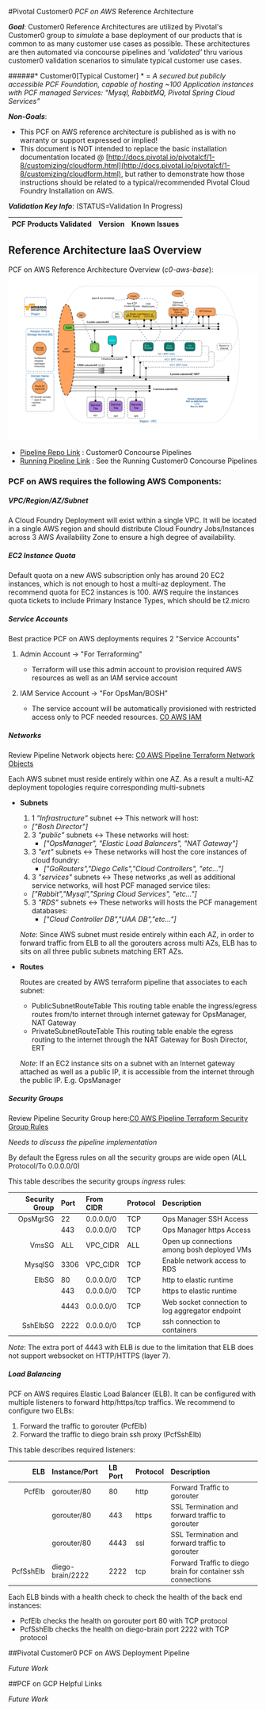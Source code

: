 #Pivotal Customer0 _PCF on AWS_ Reference Architecture

*__Goal__*:  Customer0 Reference Architectures are utilized by Pivotal's Customer0 group to _simulate_ a base deployment of our products that is common to as many customer use cases as possible.  These architectures are then automated via concourse pipelines and _'validated'_ thru various customer0 validation scenarios to simulate typical customer use cases.

######* Customer0[Typical Customer] * = _A secured but publicly accessible PCF Foundation, capable of hosting ~100 Application instances with PCF managed Services: "Mysql, RabbitMQ, Pivotal Spring Cloud Services"_

*__Non-Goals__*:

- This PCF on AWS reference architecture is published as is with no warranty or support expressed or implied!
- This document is NOT intended to replace the basic installation documentation located @ [http://docs.pivotal.io/pivotalcf/1-8/customizing/cloudform.html](http://docs.pivotal.io/pivotalcf/1-8/customizing/cloudform.html), but rather to demonstrate how those instructions should be related to a typical/recommended Pivotal Cloud Foundry Installation on AWS.

*__Validation Key Info__*: (STATUS=Validation In Progress)

| PCF Products Validated        | Version                  | Known Issues              |
| -----------------------------:|:-------------------------|:-------------------------|

## Reference Architecture IaaS Overview

PCF on AWS Reference Architecture Overview (*c0-aws-base*):![c0-aws-base v1.0.1](../static/aws/images/PCF-AWS-RefArch-Overview/overview-arch.png)

- [Pipeline Repo Link](https://github.com/c0-ops/aws-concourse) : Customer0 Concourse Pipelines
- [Running Pipeline Link](https://fly.customer0.net/teams/main/pipelines/c0-aws-deploy-ert-base) : See the Running Customer0 Concourse Pipelines


### __PCF on AWS requires the following AWS Components__:

##### VPC/Region/AZ/Subnet

A Cloud Foundry Deployment will exist within a single VPC.  It will be located in a single AWS region and should distribute Cloud Foundry Jobs/Instances across 3 AWS Availability Zone to ensure a high degree of availability.

##### EC2 Instance Quota

Default quota on a new AWS subscription only has around 20 EC2 instances, which is not enough to host a multi-az deployment.
The recommend quota for EC2 instances is 100. AWS require the instances quota tickets to include Primary Instance Types, which should be t2.micro

##### Service Accounts

Best practice PCF on AWS deployments requires 2 "Service Accounts"

1. Admin Account -> "For Terraforming"

   - Terraform will use this admin account to provision required AWS resources as well as an IAM service account


2. IAM Service Account -> "For OpsMan/BOSH"

   - The service account will be automatically provisioned with restricted access only to PCF needed resources. [C0 AWS IAM ](https://github.com/c0-ops/aws-concourse/blob/master/terraform/c0-aws-base/iam.tf)

##### Networks

Review Pipeline Network objects here: [C0 AWS Pipeline Terraform Network Objects](https://github.com/c0-ops/aws-concourse/blob/master/terraform/c0-aws-base/vpc.tf#L25)

Each AWS subnet must reside entirely within one AZ. As a result a multi-AZ deployment topologies require corresponding multi-subnets

- **Subnets**

  1. 1 *"Infrastructure"* subnet <->  This network will host:
    - _["Bosh Director"]_
	2. 3 *"public"* subnets <->  These networks will host:
		- _["OpsManager", "Elastic Load Balancers", "NAT Gateway"]_
	3. 3 *"ert"* subnets <-> These networks will host the core instances of cloud foundry:
	   - _["GoRouters","Diego Cells","Cloud Controllers", "etc..."]_
	4. 3 *"services"* subnets <->  These networks ,as well as additional service networks, will host PCF managed service tiles:
  	 - _["Rabbit","Mysql","Spring Cloud Services", "etc..."]_
  5. 3 *"RDS"* subnets <->  These networks will hosts the PCF management databases:
     - _["Cloud Controller DB","UAA DB","etc..."]_   

  *Note*: Since AWS subnet must reside entirely within each AZ, in order to forward traffic from ELB to all the gorouters across multi AZs, ELB has to sits on all three public subnets matching ERT AZs.


- **Routes**

	Routes are created by AWS terraform pipeline that associates to each subnet:

  * PublicSubnetRouteTable
    This routing table enable the ingress/egress routes from/to internet through internet gateway for OpsManager, NAT Gateway
  * PrivateSubnetRouteTable
    This routing table enable the egress routing to the internet through the NAT Gateway for Bosh Director, ERT

  *Note*: If an EC2 instance sits on a subnet with an Internet gateway attached as well as a public IP, it is accessible from the internet through the public IP. E.g. OpsManager



##### Security Groups

Review Pipeline Security Group here:[C0 AWS Pipeline Terraform Security Group Rules](https://github.com/c0-ops/aws-concourse/blob/master/terraform/c0-aws-base/security_group.tf)

*Needs to discuss the pipeline implementation*

By default the Egress rules on all the security groups are wide open (ALL Protocol/To 0.0.0.0/0)

This table describes the security groups *ingress* rules:

|Security Group| Port | From CIDR | Protocol |Description |
|-----------------------------:|:-------------------------|:-------------------------|:-------------------------|:-------------------------|
|OpsMgrSG|22|0.0.0.0/0|TCP|Ops Manager SSH Access|
||443|0.0.0.0/0|TCP|Ops Manager https Access|
|VmsSG|ALL|VPC_CIDR|ALL|Open up connections among bosh deployed VMs|
|MysqlSG|3306|VPC_CIDR|TCP|Enable network access to RDS|
|ElbSG|80|0.0.0.0/0|TCP|http to elastic runtime|
||443|0.0.0.0/0|TCP|https to elastic runtime|
||4443|0.0.0.0/0|TCP|Web socket connection to log aggregator endpoint|
|SshElbSG|2222|0.0.0.0/0|TCP|ssh connection to containers|

*Note*: The extra port of 4443 with ELB is due to the limitation that ELB does not support websocket on HTTP/HTTPS (layer 7).

##### Load Balancing

PCF on AWS requires Elastic Load Balancer (ELB). It can be configured with multiple listeners to forward http/https/tcp traffics. We recommend to configure two ELBs:

1. Forward the traffic to gorouter (PcfElb)
2. Forward the traffic to diego brain ssh proxy (PcfSshElb)

This table describes required listeners:

|ELB|Instance/Port | LB Port|Protocol|Description |
|-----------------------------:|:-------------------------|:-------------------------|:-------------------------|:-------------------------|
|PcfElb|gorouter/80|80|http|Forward Traffic to gorouter|
||gorouter/80|443|https|SSL Termination and forward traffic to gorouter|
||gorouter/80|4443|ssl|SSL Termination and forward traffic to gorouter|
|PcfSshElb|diego-brain/2222|2222|tcp|Forward Traffic to diego brain for container ssh connections|

Each ELB binds with a health check to check the health of the back end instances:

* PcfElb checks the health on gorouter port 80 with TCP protocol
* PcfSshElb checks the health on diego-brain port 2222 with TCP protocol


##Pivotal Customer0 PCF on AWS Deployment Pipeline

*Future Work*

##PCF on GCP Helpful Links

*Future Work*
